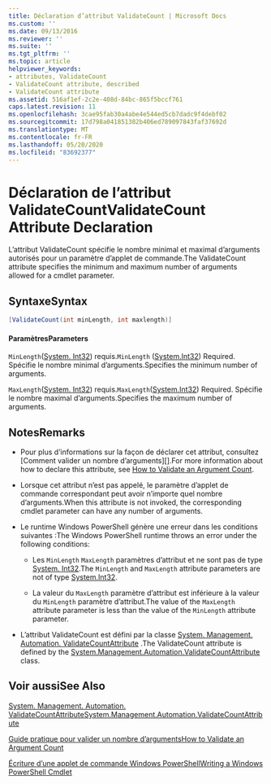 ```yaml
---
title: Déclaration d’attribut ValidateCount | Microsoft Docs
ms.custom: ''
ms.date: 09/13/2016
ms.reviewer: ''
ms.suite: ''
ms.tgt_pltfrm: ''
ms.topic: article
helpviewer_keywords:
- attributes, ValidateCount
- ValidateCount attribute, described
- ValidateCount attribute
ms.assetid: 516af1ef-2c2e-408d-84bc-865f5bccf761
caps.latest.revision: 11
ms.openlocfilehash: 3cae95fab30a4abe4e544ed5cb7dadc9f4debf02
ms.sourcegitcommit: 17d798a041851382b406ed789097843faf37692d
ms.translationtype: MT
ms.contentlocale: fr-FR
ms.lasthandoff: 05/20/2020
ms.locfileid: "83692377"
---
```

# <a name="validatecount-attribute-declaration"></a><span data-ttu-id="78410-102">Déclaration de l’attribut ValidateCount</span><span class="sxs-lookup"><span data-stu-id="78410-102">ValidateCount Attribute Declaration</span></span>

<span data-ttu-id="78410-103">L’attribut ValidateCount spécifie le nombre minimal et maximal d’arguments autorisés pour un paramètre d’applet de commande.</span><span class="sxs-lookup"><span data-stu-id="78410-103">The ValidateCount attribute specifies the minimum and maximum number of arguments allowed for a cmdlet parameter.</span></span>

## <a name="syntax"></a><span data-ttu-id="78410-104">Syntaxe</span><span class="sxs-lookup"><span data-stu-id="78410-104">Syntax</span></span>

```csharp
[ValidateCount(int minLength, int maxlength)]
```

#### <a name="parameters"></a><span data-ttu-id="78410-105">Paramètres</span><span class="sxs-lookup"><span data-stu-id="78410-105">Parameters</span></span>

<span data-ttu-id="78410-106">`MinLength`([System. Int32][]) requis.</span><span class="sxs-lookup"><span data-stu-id="78410-106">`MinLength` ([System.Int32][]) Required.</span></span> <span data-ttu-id="78410-107">Spécifie le nombre minimal d’arguments.</span><span class="sxs-lookup"><span data-stu-id="78410-107">Specifies the minimum number of arguments.</span></span>

<span data-ttu-id="78410-108">`MaxLength`([System. Int32][]) requis.</span><span class="sxs-lookup"><span data-stu-id="78410-108">`MaxLength`([System.Int32][]) Required.</span></span> <span data-ttu-id="78410-109">Spécifie le nombre maximal d’arguments.</span><span class="sxs-lookup"><span data-stu-id="78410-109">Specifies the maximum number of arguments.</span></span>

## <a name="remarks"></a><span data-ttu-id="78410-110">Notes</span><span class="sxs-lookup"><span data-stu-id="78410-110">Remarks</span></span>

- <span data-ttu-id="78410-111">Pour plus d’informations sur la façon de déclarer cet attribut, consultez [Comment valider un nombre d’arguments][].</span><span class="sxs-lookup"><span data-stu-id="78410-111">For more information about how to declare this attribute, see [How to Validate an Argument Count][].</span></span>

- <span data-ttu-id="78410-112">Lorsque cet attribut n’est pas appelé, le paramètre d’applet de commande correspondant peut avoir n’importe quel nombre d’arguments.</span><span class="sxs-lookup"><span data-stu-id="78410-112">When this attribute is not invoked, the corresponding cmdlet parameter can have any number of arguments.</span></span>

- <span data-ttu-id="78410-113">Le runtime Windows PowerShell génère une erreur dans les conditions suivantes :</span><span class="sxs-lookup"><span data-stu-id="78410-113">The Windows PowerShell runtime throws an error under the following conditions:</span></span>

  - <span data-ttu-id="78410-114">Les `MinLength` `MaxLength` paramètres d’attribut et ne sont pas de type [System. Int32][].</span><span class="sxs-lookup"><span data-stu-id="78410-114">The `MinLength` and `MaxLength` attribute parameters are not of type [System.Int32][].</span></span>

  - <span data-ttu-id="78410-115">La valeur du `MaxLength` paramètre d’attribut est inférieure à la valeur du `MinLength` paramètre d’attribut.</span><span class="sxs-lookup"><span data-stu-id="78410-115">The value of the `MaxLength` attribute parameter is less than the value of the `MinLength` attribute parameter.</span></span>

- <span data-ttu-id="78410-116">L’attribut ValidateCount est défini par la classe [System. Management. Automation. ValidateCountAttribute][] .</span><span class="sxs-lookup"><span data-stu-id="78410-116">The ValidateCount attribute is defined by the [System.Management.Automation.ValidateCountAttribute][] class.</span></span>

## <a name="see-also"></a><span data-ttu-id="78410-117">Voir aussi</span><span class="sxs-lookup"><span data-stu-id="78410-117">See Also</span></span>

<span data-ttu-id="78410-118">[System. Management. Automation. ValidateCountAttribute][]</span><span class="sxs-lookup"><span data-stu-id="78410-118">[System.Management.Automation.ValidateCountAttribute][]</span></span>

<span data-ttu-id="78410-119">[Guide pratique pour valider un nombre d’arguments][]</span><span class="sxs-lookup"><span data-stu-id="78410-119">[How to Validate an Argument Count][]</span></span>

<span data-ttu-id="78410-120">[Écriture d’une applet de commande Windows PowerShell][]</span><span class="sxs-lookup"><span data-stu-id="78410-120">[Writing a Windows PowerShell Cmdlet][]</span></span>

[Guide pratique pour valider un nombre d’arguments]: how-to-validate-an-argument-count.md
[How to Validate an Argument Count]: how-to-validate-an-argument-count.md
[Écriture d’une applet de commande Windows PowerShell]: writing-a-windows-powershell-cmdlet.md
[Writing a Windows PowerShell Cmdlet]: writing-a-windows-powershell-cmdlet.md

[System. Int32]: /dotnet/api/System.Int32
[System.Int32]: /dotnet/api/System.Int32
[System. Management. Automation. ValidateCountAttribute]: /dotnet/api/System.Management.Automation.ValidateCountAttribute
[System.Management.Automation.ValidateCountAttribute]: /dotnet/api/System.Management.Automation.ValidateCountAttribute
